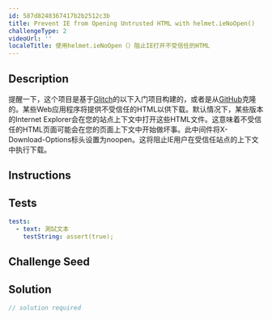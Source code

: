 ```yaml
---
id: 587d8248367417b2b2512c3b
title: Prevent IE from Opening Untrusted HTML with helmet.ieNoOpen()
challengeType: 2
videoUrl: ''
localeTitle: 使用helmet.ieNoOpen（）阻止IE打开不受信任的HTML
---
```


## Description
<section id="description">提醒一下，这个项目是基于<a href="https://glitch.com/#!/import/github/freeCodeCamp/boilerplate-infosec/">Glitch</a>的以下入门项目构建的，或者是从<a href="https://github.com/freeCodeCamp/boilerplate-infosec/">GitHub</a>克隆的。某些Web应用程序将提供不受信任的HTML以供下载。默认情况下，某些版本的Internet Explorer会在您的站点上下文中打开这些HTML文件。这意味着不受信任的HTML页面可能会在您的页面上下文中开始做坏事。此中间件将X-Download-Options标头设置为noopen。这将阻止IE用户在受信任站点的上下文中执行下载。 </section>

## Instructions
<section id="instructions">
</section>

## Tests
<section id='tests'>

```yml
tests:
  - text: 測試文本
    testString: assert(true);

```

</section>

## Challenge Seed
<section id='challengeSeed'>

</section>

## Solution
<section id='solution'>

```js
// solution required
```
</section>
